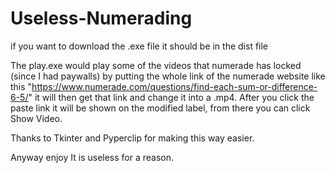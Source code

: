 # Useless-Numerading
 if you want to download the .exe file it should be in the dist file 

 The play.exe would play some of the videos that numerade has locked (since I had paywalls) by putting the whole link of the numerade website like this "https://www.numerade.com/questions/find-each-sum-or-difference-6-5/" it will then get that link and change it into a .mp4. After you click the paste link it will be shown on the modified label, from there you can click Show Video.

 Thanks to Tkinter and Pyperclip for making this way easier.

 Anyway enjoy
 It is useless for a reason.
